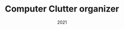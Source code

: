 ---
layout: ../../layouts/ProjectPage.astro
title: Computer Clutter organizer
roles: ["Programmer"]
date: 2021
tech: ["Python", "DOS/Windows Shell Script"]
summary: A script that cleans up the often cluttered folders, based on file types, and time-to-live per folder.
shortText: Do you get frustrated looking at a cluttered desktop and or other folders on your computer? I Do. That is why I created a script to deal with it. It runs on my pc every day, at an undisclosed time! (it's 11am).
cover: "clutter_cover_gif"
order: 100
applinks: 
  - name: "GitHub"
    link: "https://github.com/NikoLicht/computer-clutter-manager/tree/master"


mainMediaName: An image depicting part of the code for my script
mainMediaLink: "clutter_organizer_cover"
mainMediaType: "image"

media:
  - title: "Bad .Bat"
    text: "Initally, for some reason, I thought it would be \"fun\" to program the first version using Windows shell script. It worked, and still runs on my computer. But this was a terrible experience. Don't do DOS kids."
    paths: [ "clutter_bat_file"]
  - title: "Sensible Snake"
    text: "Eventually I got to my senses and made the switch to python. You can see here how I set up the folders in the python script. Today I am very comfortable with python"
    paths: [ "clutter_python_file"]
---